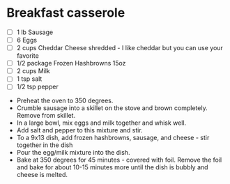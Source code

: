 # Breakfast casserole

- [ ]  1 lb Sausage
- [ ]  6 Eggs
- [ ]  2 cups Cheddar Cheese shredded - I like cheddar but you can use your favorite
- [ ]  1/2 package Frozen Hashbrowns 15oz
- [ ]  2 cups Milk
- [ ]  1 tsp salt
- [ ]  1/2 tsp pepper

- Preheat the oven to 350 degrees.
- Crumble sausage into a skillet on the stove and brown completely. Remove from skillet.
- In a large bowl, mix eggs and milk together and whisk well.
- Add salt and pepper to this mixture and stir.
- To a 9x13 dish, add frozen hashbrowns, sausage, and cheese - stir together in the dish
- Pour the egg/milk mixture into the dish.
- Bake at 350 degrees for 45 minutes - covered with foil. Remove the foil and
bake for about 10-15 minutes more until the dish is bubbly and cheese is melted.